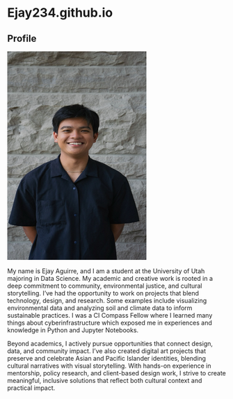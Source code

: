 # Ejay234.github.io
<h2>Profile</h2>
<a href="AGUIRRE_Ejay_HeadshotPhoto.JPEG"><img src="AGUIRRE_Ejay_HeadshotPhoto.JPEG" width=320px height=480px"> </a>
<p> 
My name is Ejay Aguirre, and I am a student at the University of Utah majoring in Data Science. My academic and creative work is rooted in a deep commitment to community, environmental justice, and cultural storytelling. I’ve had the opportunity to work on projects that blend technology, design, and research. Some examples include visualizing environmental data and analyzing soil and climate data to inform sustainable practices. I was a CI Compass Fellow where I learned many things about cyberinfrastructure which exposed me in experiences and knowledge in Python and Jupyter Notebooks. 
</p>
<p> 
  Beyond academics, I actively pursue opportunities that connect design, data, and community impact. I’ve also created digital art projects that preserve and celebrate Asian and Pacific Islander identities, blending cultural narratives with visual storytelling. With hands-on experience in mentorship, policy research, and client-based design work, I strive to create meaningful, inclusive solutions that reflect both cultural context and practical impact.
</p>
